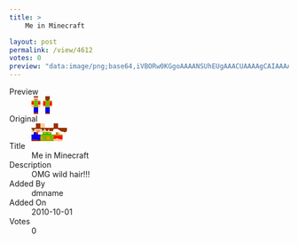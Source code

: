 ```yaml
---
title: >
    Me in Minecraft

layout: post
permalink: /view/4612
votes: 0
preview: "data:image/png;base64,iVBORw0KGgoAAAANSUhEUgAAACUAAAAgCAIAAAAaMSbnAAAABnRSTlMA/wD/AP5AXyvrAAABI0lEQVRIie1XQZKEIAzsWP6IeZO8Cd4EX5rsYdwaEgIDizsn+2Ahpmk6BkRifuIX8bHBwpGeZr/CCN2O+D/sYiIhwB0AkCMA0b4Ihj8i3bgQu+7IkdPZ5BSRL9ar/D1873YZlb8UhEYKiwJHECNUegsar6Gj96qnBHEAOXAGueZAr6fn1cm1GLcpOjGAAHig48oXMYfUo22KThze95TseM4Fh7W/KTpx+aQ1x7JIufI3Q9f1Ur8GnlmCH+lGfZYRnSpooU+392tyf1Eaoe9iteUz0zqHkyuy8wqMfK44+0jXelPVAUClx6YXMUKvNTW2uzVG6EKvaW4swyN0Ks8v1PjCMg85HKF/+/xy6916t94bYn8JrnWiHvpfmdZbxMh0v53PH6hDez2QFrJRAAAAAElFTkSuQmCC"
---
```

<dl class="side-by-side">
<dt>Preview</dt>
<dd>
    <img class="preview" src="data:image/png;base64,iVBORw0KGgoAAAANSUhEUgAAACUAAAAgCAIAAAAaMSbnAAAABnRSTlMA/wD/AP5AXyvrAAABI0lEQVRIie1XQZKEIAzsWP6IeZO8Cd4EX5rsYdwaEgIDizsn+2Ahpmk6BkRifuIX8bHBwpGeZr/CCN2O+D/sYiIhwB0AkCMA0b4Ihj8i3bgQu+7IkdPZ5BSRL9ar/D1873YZlb8UhEYKiwJHECNUegsar6Gj96qnBHEAOXAGueZAr6fn1cm1GLcpOjGAAHig48oXMYfUo22KThze95TseM4Fh7W/KTpx+aQ1x7JIufI3Q9f1Ur8GnlmCH+lGfZYRnSpooU+392tyf1Eaoe9iteUz0zqHkyuy8wqMfK44+0jXelPVAUClx6YXMUKvNTW2uzVG6EKvaW4swyN0Ks8v1PjCMg85HKF/+/xy6916t94bYn8JrnWiHvpfmdZbxMh0v53PH6hDez2QFrJRAAAAAElFTkSuQmCC">
</dd>
<dt>Original</dt>
<dd>
    <img class="preview" src="data:image/png;base64,iVBORw0KGgoAAAANSUhEUgAAAEAAAAAgCAYAAACinX6EAAABF0lEQVR42u2YAQ7CIAxFeydPy512J9ymIAnQFlocY23yQ3RdJ89PEQGIcC/wmPzmUIEwqOfD6DAABsAAGAADYAAWBkA9YHUZgMSqUZmVQ9ReEzWw5SO1uCqA6lre47j8yy0DqNXqBfCPZcxzAFNYjVrz1GxwIgCoSlA6QJV2Du0OPwZAmHCqTpdob5MSEGei1kRmA0ABwVJ9qmZbbnuORER498mLoz5QOYDjw5UUJoleZ9aPdZ4G4MyF7z0wKYChSyCdvI4D8gbfJOmECWVrvnEcDqBmZzWBbFzCARIIazhAoEsAoN9ma/5dAXDeY+XfGUCpkzfnmwOIQ9jyPaD1gNUDgH12vmIXGH3aFP+nNvp3wOwA7u6AN7wsmg/+y/eKAAAAAElFTkSuQmCC">
</dd>
<dt>Title</dt>
<dd>Me in Minecraft</dd>
<dt>Description</dt>
<dd>OMG wild hair!!!</dd>
<dt>Added By</dt>
<dd>dmname</dd>
<dt>Added On</dt>
<dd>2010-10-01</dd>
<dt>Votes</dt>
<dd>0</dd>
</dl>
